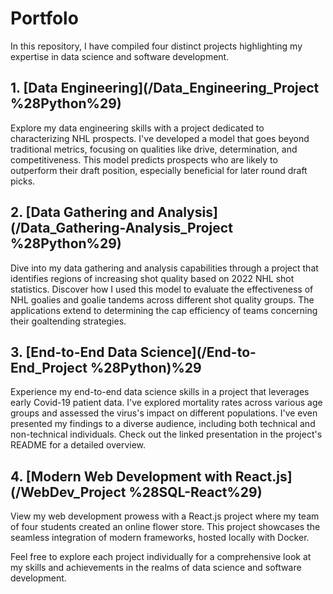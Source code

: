 # Portfolo
In this repository, I have compiled four distinct projects highlighting my expertise in data science and software development.

## 1. [Data Engineering](/Data_Engineering_Project %28Python%29)
Explore my data engineering skills with a project dedicated to characterizing NHL prospects. I've developed a model that goes beyond traditional metrics, focusing on qualities like drive, determination, and competitiveness. This model predicts prospects who are likely to outperform their draft position, especially beneficial for later round draft picks.

## 2. [Data Gathering and Analysis](/Data_Gathering-Analysis_Project %28Python%29)
Dive into my data gathering and analysis capabilities through a project that identifies regions of increasing shot quality based on 2022 NHL shot statistics. Discover how I used this model to evaluate the effectiveness of NHL goalies and goalie tandems across different shot quality groups. The applications extend to determining the cap efficiency of teams concerning their goaltending strategies.

## 3. [End-to-End Data Science](/End-to-End_Project %28Python)%29
Experience my end-to-end data science skills in a project that leverages early Covid-19 patient data. I've explored mortality rates across various age groups and assessed the virus's impact on different populations. I've even presented my findings to a diverse audience, including both technical and non-technical individuals. Check out the linked presentation in the project's README for a detailed overview.

## 4. [Modern Web Development with React.js](/WebDev_Project %28SQL-React%29)
View my web development prowess with a React.js project where my team of four students created an online flower store. This project showcases the seamless integration of modern frameworks, hosted locally with Docker.

Feel free to explore each project individually for a comprehensive look at my skills and achievements in the realms of data science and software development.

